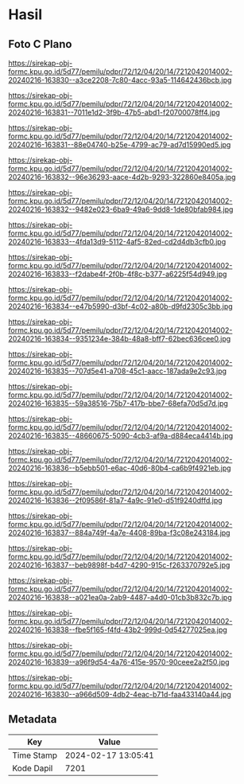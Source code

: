 # Hasil

## Foto C Plano

https://sirekap-obj-formc.kpu.go.id/5d77/pemilu/pdpr/72/12/04/20/14/7212042014002-20240216-163830--a3ce2208-7c80-4acc-93a5-114642436bcb.jpg

https://sirekap-obj-formc.kpu.go.id/5d77/pemilu/pdpr/72/12/04/20/14/7212042014002-20240216-163831--7011e1d2-3f9b-47b5-abd1-f20700078ff4.jpg

https://sirekap-obj-formc.kpu.go.id/5d77/pemilu/pdpr/72/12/04/20/14/7212042014002-20240216-163831--88e04740-b25e-4799-ac79-ad7d15990ed5.jpg

https://sirekap-obj-formc.kpu.go.id/5d77/pemilu/pdpr/72/12/04/20/14/7212042014002-20240216-163832--96e36293-aace-4d2b-9293-322860e8405a.jpg

https://sirekap-obj-formc.kpu.go.id/5d77/pemilu/pdpr/72/12/04/20/14/7212042014002-20240216-163832--9482e023-6ba9-49a6-9dd8-1de80bfab984.jpg

https://sirekap-obj-formc.kpu.go.id/5d77/pemilu/pdpr/72/12/04/20/14/7212042014002-20240216-163833--4fda13d9-5112-4af5-82ed-cd2d4db3cfb0.jpg

https://sirekap-obj-formc.kpu.go.id/5d77/pemilu/pdpr/72/12/04/20/14/7212042014002-20240216-163833--f2dabe4f-2f0b-4f8c-b377-a6225f54d949.jpg

https://sirekap-obj-formc.kpu.go.id/5d77/pemilu/pdpr/72/12/04/20/14/7212042014002-20240216-163834--e47b5990-d3bf-4c02-a80b-d9fd2305c3bb.jpg

https://sirekap-obj-formc.kpu.go.id/5d77/pemilu/pdpr/72/12/04/20/14/7212042014002-20240216-163834--9351234e-384b-48a8-bff7-62bec636cee0.jpg

https://sirekap-obj-formc.kpu.go.id/5d77/pemilu/pdpr/72/12/04/20/14/7212042014002-20240216-163835--707d5e41-a708-45c1-aacc-187ada9e2c93.jpg

https://sirekap-obj-formc.kpu.go.id/5d77/pemilu/pdpr/72/12/04/20/14/7212042014002-20240216-163835--59a38516-75b7-417b-bbe7-68efa70d5d7d.jpg

https://sirekap-obj-formc.kpu.go.id/5d77/pemilu/pdpr/72/12/04/20/14/7212042014002-20240216-163835--48660675-5090-4cb3-af9a-d884eca4414b.jpg

https://sirekap-obj-formc.kpu.go.id/5d77/pemilu/pdpr/72/12/04/20/14/7212042014002-20240216-163836--b5ebb501-e6ac-40d6-80b4-ca6b9f4921eb.jpg

https://sirekap-obj-formc.kpu.go.id/5d77/pemilu/pdpr/72/12/04/20/14/7212042014002-20240216-163836--2f09586f-81a7-4a9c-91e0-d51f9240dffd.jpg

https://sirekap-obj-formc.kpu.go.id/5d77/pemilu/pdpr/72/12/04/20/14/7212042014002-20240216-163837--884a749f-4a7e-4408-89ba-f3c08e243184.jpg

https://sirekap-obj-formc.kpu.go.id/5d77/pemilu/pdpr/72/12/04/20/14/7212042014002-20240216-163837--beb9898f-b4d7-4290-915c-f263370792e5.jpg

https://sirekap-obj-formc.kpu.go.id/5d77/pemilu/pdpr/72/12/04/20/14/7212042014002-20240216-163838--a021ea0a-2ab9-4487-a4d0-01cb3b832c7b.jpg

https://sirekap-obj-formc.kpu.go.id/5d77/pemilu/pdpr/72/12/04/20/14/7212042014002-20240216-163838--fbe5f165-f4fd-43b2-999d-0d54277025ea.jpg

https://sirekap-obj-formc.kpu.go.id/5d77/pemilu/pdpr/72/12/04/20/14/7212042014002-20240216-163839--a96f9d54-4a76-415e-9570-90ceee2a2f50.jpg

https://sirekap-obj-formc.kpu.go.id/5d77/pemilu/pdpr/72/12/04/20/14/7212042014002-20240216-163830--a966d509-4db2-4eac-b71d-faa433140a44.jpg


## Metadata

| Key        | Value               |
| ---------- | ------------------- |
| Time Stamp | 2024-02-17 13:05:41 |
| Kode Dapil | 7201                |



